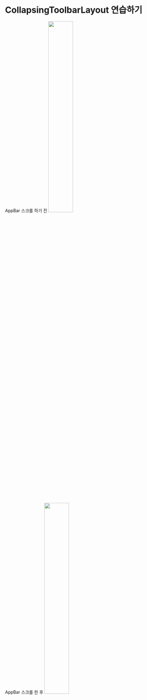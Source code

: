 # CollapsingToolbarLayout 연습하기

AppBar 스크롤 하기 전
<img src="https://user-images.githubusercontent.com/52775466/109414413-23888f80-79f6-11eb-816c-2b136eaa875b.jpg" width="40%">


AppBar 스크롤 한 후
<img src="https://user-images.githubusercontent.com/52775466/109414407-19669100-79f6-11eb-9649-4b57ef1b84e3.jpg" width="40%">
